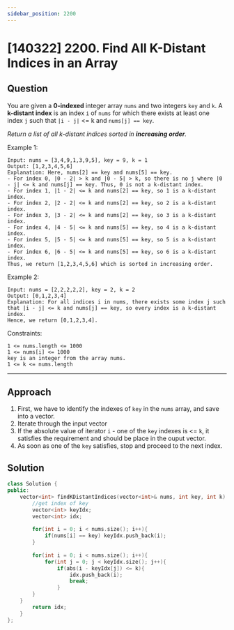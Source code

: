 ```yaml
---
sidebar_position: 2200
---
```


# [140322] 2200. Find All K-Distant Indices in an Array

## Question 
You are given a **0-indexed** integer array `nums` and two integers `key` and `k`. A **k-distant index** is an index `i` of `nums` for which there exists at least one index `j` such that `|i - j|` <= k and `nums[j] == key`.

*Return a list of all k-distant indices sorted in **increasing order**.*

Example 1:
```
Input: nums = [3,4,9,1,3,9,5], key = 9, k = 1
Output: [1,2,3,4,5,6]
Explanation: Here, nums[2] == key and nums[5] == key.
- For index 0, |0 - 2| > k and |0 - 5| > k, so there is no j where |0 - j| <= k and nums[j] == key. Thus, 0 is not a k-distant index.
- For index 1, |1 - 2| <= k and nums[2] == key, so 1 is a k-distant index.
- For index 2, |2 - 2| <= k and nums[2] == key, so 2 is a k-distant index.
- For index 3, |3 - 2| <= k and nums[2] == key, so 3 is a k-distant index.
- For index 4, |4 - 5| <= k and nums[5] == key, so 4 is a k-distant index.
- For index 5, |5 - 5| <= k and nums[5] == key, so 5 is a k-distant index.
- For index 6, |6 - 5| <= k and nums[5] == key, so 6 is a k-distant index.
Thus, we return [1,2,3,4,5,6] which is sorted in increasing order. 
```
Example 2:
```
Input: nums = [2,2,2,2,2], key = 2, k = 2
Output: [0,1,2,3,4]
Explanation: For all indices i in nums, there exists some index j such that |i - j| <= k and nums[j] == key, so every index is a k-distant index. 
Hence, we return [0,1,2,3,4].
```

Constraints:
```
1 <= nums.length <= 1000
1 <= nums[i] <= 1000
key is an integer from the array nums.
1 <= k <= nums.length
```

---

## Approach

1. First, we have to identify the indexes of `key` in the `nums` array, and save into a vector.
2. Iterate through the input vector
3. If the absolute value of iterator `i` - one of the `key` indexes is <= `k`, it satisfies the requirement and should be place in the ouput vector.
4. As soon as one of the `key` satisfies, stop and proceed to the next index.

## Solution

```cpp
class Solution {
public:
    vector<int> findKDistantIndices(vector<int>& nums, int key, int k) {
        //get index of key
        vector<int> keyIdx;
        vector<int> idx;
        
        for(int i = 0; i < nums.size(); i++){
            if(nums[i] == key) keyIdx.push_back(i);
        }
        
        for(int i = 0; i < nums.size(); i++){
            for(int j = 0; j < keyIdx.size(); j++){
                if(abs(i - keyIdx[j]) <= k){
                    idx.push_back(i);
                    break;
                } 
        }
    }
        return idx;
    }
};
```